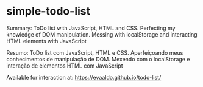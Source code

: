 # simple-todo-list
Summary: ToDo list with JavaScript, HTML and CSS. Perfecting my knowledge of DOM manipulation. Messing with localStorage and interacting HTML elements with JavaScript

Resumo: ToDo list com JavaScript, HTML e CSS. Aperfeiçoando meus conhecimentos de manipulação de DOM. Mexendo com o localStorage e interação de elementos HTML com JavaScript

Available for interaction at: https://evaaldo.github.io/todo-list/
